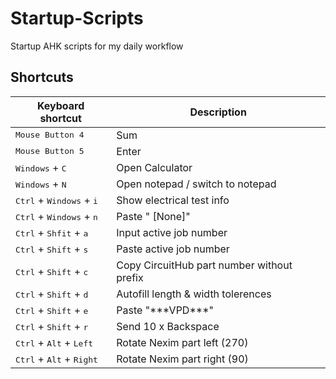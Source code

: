 # Startup-Scripts
Startup AHK scripts for my daily workflow

## Shortcuts
| Keyboard shortcut | Description |
| ----------------- | ------------|
| <kbd>Mouse Button 4</kbd> | Sum |
| <kbd>Mouse Button 5</kbd> | Enter |
| <kbd>Windows</kbd> + <kbd>C</kbd> | Open Calculator |
| <kbd>Windows</kbd> + <kbd>N</kbd> | Open notepad / switch to notepad |
| <kbd>Ctrl</kbd> + <kbd>Windows</kbd> + <kbd>i</kbd> | Show electrical test info |
| <kbd>Ctrl</kbd> + <kbd>Windows</kbd> + <kbd>n</kbd> | Paste " [None]" |
| <kbd>Ctrl</kbd> + <kbd>Shfit</kbd> + <kbd>a</kbd> | Input active job number |
| <kbd>Ctrl</kbd> + <kbd>Shift</kbd> + <kbd>s</kbd> | Paste active job number |
| <kbd>Ctrl</kbd> + <kbd>Shift</kbd> + <kbd>c</kbd> | Copy CircuitHub part number without prefix |
| <kbd>Ctrl</kbd> + <kbd>Shift</kbd> + <kbd>d</kbd> | Autofill length & width tolerences |
| <kbd>Ctrl</kbd> + <kbd>Shift</kbd> + <kbd>e</kbd> | Paste "\*\*\*VPD\*\*\*" |
| <kbd>Ctrl</kbd> + <kbd>Shift</kbd> + <kbd>r</kbd> | Send 10 x Backspace |
| <kbd>Ctrl</kbd> + <kbd>Alt</kbd> + <kbd>Left</kbd> | Rotate Nexim part left (270) |
| <kbd>Ctrl</kbd> + <kbd>Alt</kbd> + <kbd>Right</kbd> | Rotate Nexim part right (90) |
